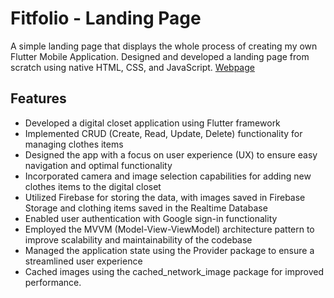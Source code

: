 # Fitfolio - Landing Page

A simple landing page that displays the whole process of creating my own Flutter Mobile Application. Designed and developed a landing page from scratch using native HTML, CSS, and JavaScript.
[Webpage](https://jakac13.github.io/fitfolio/)

## Features
- Developed a digital closet application using Flutter framework
- Implemented CRUD (Create, Read, Update, Delete) functionality for managing clothes items
- Designed the app with a focus on user experience (UX) to ensure easy navigation and optimal functionality
- Incorporated camera and image selection capabilities for adding new clothes items to the digital closet
- Utilized Firebase for storing the data, with images saved in Firebase Storage and clothing items saved in the Realtime Database
- Enabled user authentication with Google sign-in functionality
- Employed the MVVM (Model-View-ViewModel) architecture pattern to improve scalability and maintainability of the codebase
- Managed the application state using the Provider package to ensure a streamlined user experience
- Cached images using the cached_network_image package for improved performance.


